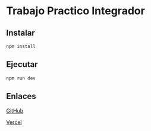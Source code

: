 # Trabajo Practico Integrador

## Instalar
```npm install```

## Ejecutar
```npm run dev```

## Enlaces

[GitHub](https://github.com/Pamelis25/Alkemy-Trabajo-final-C3)

[Vercel](https://alkemy-trabajo-final-c3-one.vercel.app/)